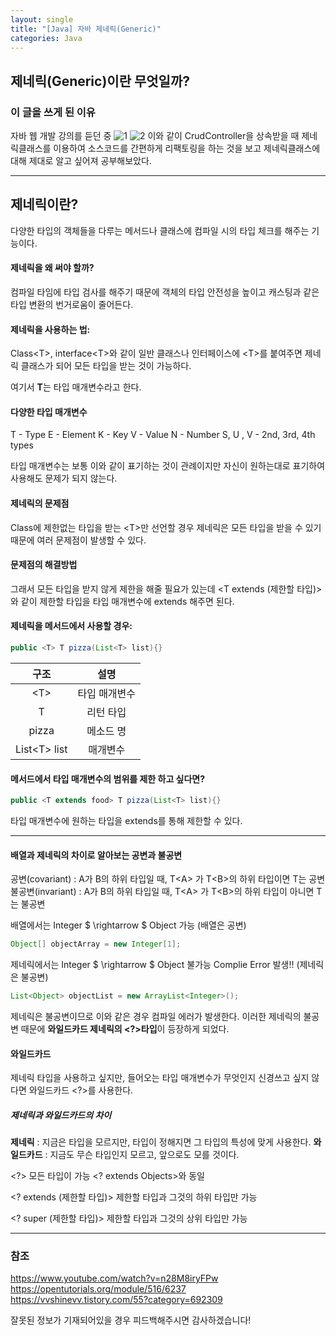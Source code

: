 ```yaml
---
layout: single
title: "[Java] 자바 제네릭(Generic)"
categories: Java
---
```


## 제네릭(Generic)이란 무엇일까?

### 이 글을 쓰게 된 이유

자바 웹 개발 강의를 듣던 중
![1](https://user-images.githubusercontent.com/77107216/182593407-b5fea8c5-927f-4f77-a0b6-2e8a837939ef.png)
![2](https://user-images.githubusercontent.com/77107216/182593435-02146b43-72de-4549-8960-b5a4def1d648.png)
이와 같이 CrudController을 상속받을 때 제네릭클래스를 이용하여
소스코드를 간편하게 리팩토링을 하는 것을 보고 제네릭클래스에 대해 제대로 알고 싶어져 공부해보았다.

---

## 제네릭이란?

다양한 타입의 객체들을 다루는 메서드나 클래스에 컴파일 시의 타입 체크를 해주는 기능이다.

#### 제네릭을 왜 써야 할까?

컴파일 타임에 타입 검사를 해주기 때문에 객체의 타입 안전성을 높이고 캐스팅과 같은 타입 변환의 번거로움이 줄어든다.

#### 제네릭을 사용하는 법:

Class\<T>, interface\<T>와 같이 일반 클래스나 인터페이스에 \<T>를 붙여주면 제네릭 클래스가 되어 모든 타입을 받는 것이 가능하다.

여기서 **T**는 타입 매개변수라고 한다.

#### 다양한 타입 매개변수

T - Type
E - Element
K - Key
V - Value
N - Number
S, U , V - 2nd, 3rd, 4th types

타입 매개변수는 보통 이와 같이 표기하는 것이 관례이지만 자신이 원하는대로 표기하여 사용해도 문제가 되지 않는다.

#### 제네릭의 문제점

Class에 제한없는 타입을 받는 \<T>만 선언할 경우 제네릭은 모든 타입을 받을 수 있기 때문에 여러 문제점이 발생할 수 있다.

#### 문제점의 해결방법

그래서 모든 타입을 받지 않게 제한을 해줄 필요가 있는데 <T extends (제한할 타입)>와 같이 제한할 타입을 타입 매개변수에 extends 해주면 된다.

#### 제네릭을 메서드에서 사용할 경우:

```java
public <T> T pizza(List<T> list){}
```

|     구조      |     설명      |
| :-----------: | :-----------: |
|     \<T>      | 타입 매개변수 |
|       T       |   리턴 타입   |
|     pizza     |   메소드 명   |
| List\<T> list |   매개변수    |

#### 메서드에서 타입 매개변수의 범위를 제한 하고 싶다면?

```java
public <T extends food> T pizza(List<T> list){}
```

타입 매개변수에 원하는 타입을 extends를 통해 제한할 수 있다.

---

#### 배열과 제네릭의 차이로 알아보는 공변과 불공변

공변(covariant) : A가 B의 하위 타입일 때, T\<A> 가 T\<B>의 하위 타입이면 T는 공변
불공변(invariant) : A가 B의 하위 타입일 때, T\<A> 가 T\<B>의 하위 타입이 아니면 T는 불공변

배열에서는 Integer $ \rightarrow $ Object 가능 (배열은 공변)

```java
Object[] objectArray = new Integer[1];
```

제네릭에서는 Integer $ \rightarrow $ Object 불가능 Complie Error 발생!! (제네릭은 불공변)

```java
List<Object> objectList = new ArrayList<Integer>();
```

제네릭은 불공변이므로 이와 같은 경우 컴파일 에러가 발생한다.
이러한 제네릭의 불공변 때문에 **와일드카드 제네릭의 \<?>타입**이 등장하게 되었다.

#### 와일드카드

제네릭 타입을 사용하고 싶지만, 들어오는 타입 매개변수가 무엇인지 신경쓰고 싶지 않다면 와일드카드 \<?>를 사용한다.

##### 제네릭과 와일드카드의 차이

**제네릭** : 지금은 타입을 모르지만, 타입이 정해지면 그 타입의 특성에 맞게 사용한다.
**와일드카드** : 지금도 무슨 타입인지 모르고, 앞으로도 모를 것이다.

\<?> 모든 타입이 가능 \<? extends Objects>와 동일

\<? extends (제한할 타입)> 제한할 타입과 그것의 하위 타입만 가능

\<? super (제한할 타입)> 제한할 타입과 그것의 상위 타입만 가능

---

### 참조

https://www.youtube.com/watch?v=n28M8iryFPw
https://opentutorials.org/module/516/6237
https://vvshinevv.tistory.com/55?category=692309

잘못된 정보가 기재되어있을 경우 피드백해주시면 감사하겠습니다!
